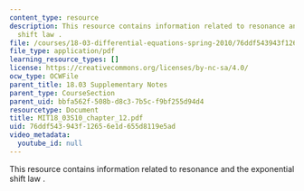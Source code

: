 ```yaml
---
content_type: resource
description: This resource contains information related to resonance and the exponential
  shift law .
file: /courses/18-03-differential-equations-spring-2010/76ddf543943f12656e1d655d8119e5ad_MIT18_03S10_chapter_12.pdf
file_type: application/pdf
learning_resource_types: []
license: https://creativecommons.org/licenses/by-nc-sa/4.0/
ocw_type: OCWFile
parent_title: 18.03 Supplementary Notes
parent_type: CourseSection
parent_uid: bbfa562f-508b-d8c3-7b5c-f9bf255d94d4
resourcetype: Document
title: MIT18_03S10_chapter_12.pdf
uid: 76ddf543-943f-1265-6e1d-655d8119e5ad
video_metadata:
  youtube_id: null
---
```

This resource contains information related to resonance and the exponential shift law .